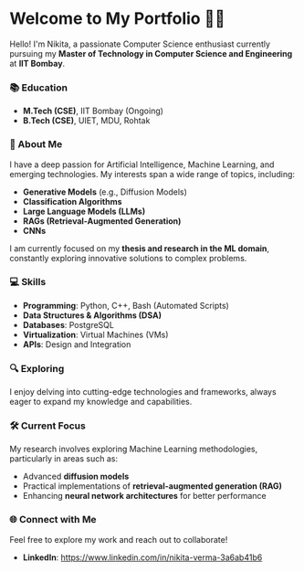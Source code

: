 # Welcome to My Portfolio 👨‍💻  

Hello! I'm Nikita, a passionate Computer Science enthusiast currently pursuing my **Master of Technology in Computer Science and Engineering** at **IIT Bombay**.  

### 📚 Education  
- **M.Tech (CSE)**, IIT Bombay (Ongoing)  
- **B.Tech (CSE)**, UIET, MDU, Rohtak  

### 🌟 About Me  
I have a deep passion for Artificial Intelligence, Machine Learning, and emerging technologies. My interests span a wide range of topics, including:  
- **Generative Models** (e.g., Diffusion Models)  
- **Classification Algorithms**  
- **Large Language Models (LLMs)**  
- **RAGs (Retrieval-Augmented Generation)**  
- **CNNs**  

I am currently focused on my **thesis and research in the ML domain**, constantly exploring innovative solutions to complex problems.  

### 💻 Skills  
- **Programming**: Python, C++, Bash (Automated Scripts)  
- **Data Structures & Algorithms (DSA)**  
- **Databases**: PostgreSQL  
- **Virtualization**: Virtual Machines (VMs)  
- **APIs**: Design and Integration  

### 🔍 Exploring  
I enjoy delving into cutting-edge technologies and frameworks, always eager to expand my knowledge and capabilities.  

### 🛠️ Current Focus  
My research involves exploring Machine Learning methodologies, particularly in areas such as:  
- Advanced **diffusion models**  
- Practical implementations of **retrieval-augmented generation (RAG)**  
- Enhancing **neural network architectures** for better performance  

### 🌐 Connect with Me  
Feel free to explore my work and reach out to collaborate!  

- **LinkedIn**: https://www.linkedin.com/in/nikita-verma-3a6ab41b6
  
    
